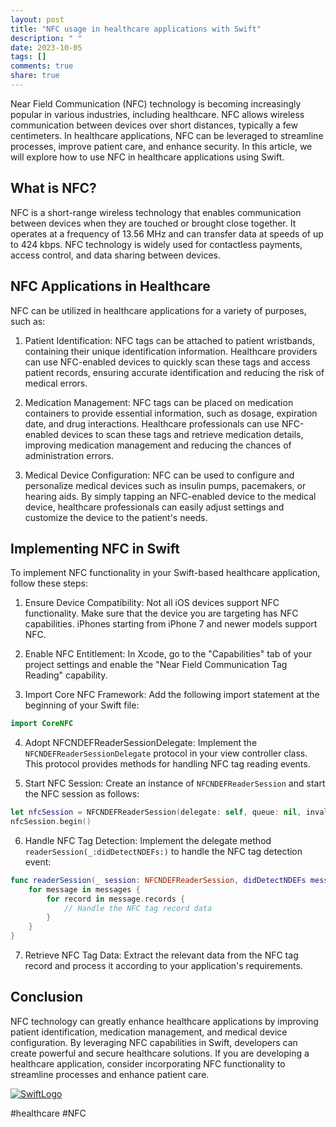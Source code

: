 ```yaml
---
layout: post
title: "NFC usage in healthcare applications with Swift"
description: " "
date: 2023-10-05
tags: []
comments: true
share: true
---
```


Near Field Communication (NFC) technology is becoming increasingly popular in various industries, including healthcare. NFC allows wireless communication between devices over short distances, typically a few centimeters. In healthcare applications, NFC can be leveraged to streamline processes, improve patient care, and enhance security. In this article, we will explore how to use NFC in healthcare applications using Swift.

## What is NFC?

NFC is a short-range wireless technology that enables communication between devices when they are touched or brought close together. It operates at a frequency of 13.56 MHz and can transfer data at speeds of up to 424 kbps. NFC technology is widely used for contactless payments, access control, and data sharing between devices.

## NFC Applications in Healthcare

NFC can be utilized in healthcare applications for a variety of purposes, such as:

1. Patient Identification: NFC tags can be attached to patient wristbands, containing their unique identification information. Healthcare providers can use NFC-enabled devices to quickly scan these tags and access patient records, ensuring accurate identification and reducing the risk of medical errors.

2. Medication Management: NFC tags can be placed on medication containers to provide essential information, such as dosage, expiration date, and drug interactions. Healthcare professionals can use NFC-enabled devices to scan these tags and retrieve medication details, improving medication management and reducing the chances of administration errors.

3. Medical Device Configuration: NFC can be used to configure and personalize medical devices such as insulin pumps, pacemakers, or hearing aids. By simply tapping an NFC-enabled device to the medical device, healthcare professionals can easily adjust settings and customize the device to the patient's needs.

## Implementing NFC in Swift

To implement NFC functionality in your Swift-based healthcare application, follow these steps:

1. Ensure Device Compatibility: Not all iOS devices support NFC functionality. Make sure that the device you are targeting has NFC capabilities. iPhones starting from iPhone 7 and newer models support NFC.

2. Enable NFC Entitlement: In Xcode, go to the "Capabilities" tab of your project settings and enable the "Near Field Communication Tag Reading" capability.

3. Import Core NFC Framework: Add the following import statement at the beginning of your Swift file:

```swift
import CoreNFC
```

4. Adopt NFCNDEFReaderSessionDelegate: Implement the `NFCNDEFReaderSessionDelegate` protocol in your view controller class. This protocol provides methods for handling NFC tag reading events.

5. Start NFC Session: Create an instance of `NFCNDEFReaderSession` and start the NFC session as follows:

```swift
let nfcSession = NFCNDEFReaderSession(delegate: self, queue: nil, invalidateAfterFirstRead: false)
nfcSession.begin()
```

6. Handle NFC Tag Detection: Implement the delegate method `readerSession(_:didDetectNDEFs:)` to handle the NFC tag detection event:

```swift
func readerSession(_ session: NFCNDEFReaderSession, didDetectNDEFs messages: [NFCNDEFMessage]) {
    for message in messages {
        for record in message.records {
            // Handle the NFC tag record data
        }
    }
}
```

7. Retrieve NFC Tag Data: Extract the relevant data from the NFC tag record and process it according to your application's requirements.

## Conclusion

NFC technology can greatly enhance healthcare applications by improving patient identification, medication management, and medical device configuration. By leveraging NFC capabilities in Swift, developers can create powerful and secure healthcare solutions. If you are developing a healthcare application, consider incorporating NFC functionality to streamline processes and enhance patient care.

[![SwiftLogo](https://example.com/swiftlogo.png)](https://www.swift.org)

#healthcare #NFC